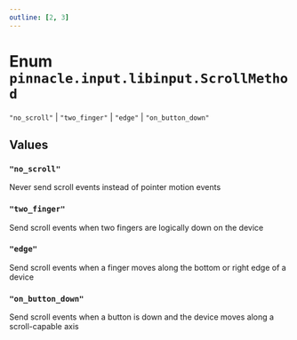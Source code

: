 ```yaml
---
outline: [2, 3]
---
```


# Enum `pinnacle.input.libinput.ScrollMethod`
<Badge type="tip" text="key" />

`"no_scroll"` | `"two_finger"` | `"edge"` | `"on_button_down"`



## Values

### `"no_scroll"`

Never send scroll events instead of pointer motion events

### `"two_finger"`

Send scroll events when two fingers are logically down on the device

### `"edge"`

Send scroll events when a finger moves along the bottom or right edge of a device

### `"on_button_down"`

Send scroll events when a button is down and the device moves along a scroll-capable axis

